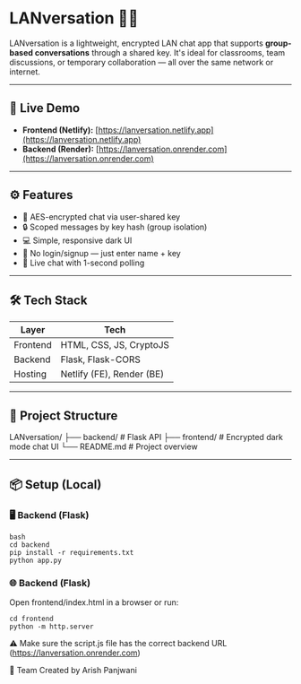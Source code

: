 # LANversation 🔐💬

LANversation is a lightweight, encrypted LAN chat app that supports **group-based conversations** through a shared key. It's ideal for classrooms, team discussions, or temporary collaboration — all over the same network or internet.

---

## 🚀 Live Demo

- **Frontend (Netlify):** [https://lanversation.netlify.app](https://lanversation.netlify.app)
- **Backend (Render):** [https://lanversation.onrender.com](https://lanversation.onrender.com)

---

## ⚙️ Features

- 🔑 AES-encrypted chat via user-shared key
- 🔒 Scoped messages by key hash (group isolation)
- 💻 Simple, responsive dark UI
- 🧠 No login/signup — just enter name + key
- 🔁 Live chat with 1-second polling

---

## 🛠 Tech Stack

| Layer     | Tech                  |
|-----------|------------------------|
| Frontend  | HTML, CSS, JS, CryptoJS |
| Backend   | Flask, Flask-CORS      |
| Hosting   | Netlify (FE), Render (BE) |

---

## 📁 Project Structure

LANversation/
├── backend/ # Flask API
├── frontend/ # Encrypted dark mode chat UI
└── README.md # Project overview

---

## 📦 Setup (Local)

### 🖥 Backend (Flask)
```
bash
cd backend
pip install -r requirements.txt
python app.py
```

### 🌐 Backend (Flask)
Open frontend/index.html in a browser or run:
```
cd frontend
python -m http.server
```

⚠️ Make sure the script.js file has the correct backend URL (https://lanversation.onrender.com)

👥 Team
Created by Arish Panjwani
